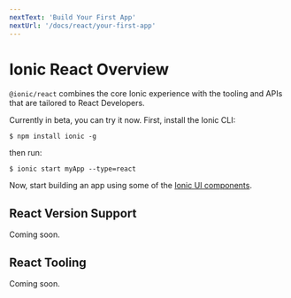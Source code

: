 ```yaml
---
nextText: 'Build Your First App'
nextUrl: '/docs/react/your-first-app'
---
```


# Ionic React Overview

`@ionic/react` combines the core Ionic experience with the tooling and APIs that are tailored to React Developers.

Currently in beta, you can try it now. First, install the Ionic CLI:

```shell
$ npm install ionic -g
```

 then run:

```shell
$ ionic start myApp --type=react
```

Now, start building an app using some of the [Ionic UI components](/docs/components). 

## React Version Support

Coming soon.

## React Tooling

Coming soon.
